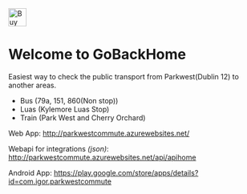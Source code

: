 <a href='https://ko-fi.com/igormsouza' target='_blank'>
<img height='36' style='border:0px;height:36px;' src='https://az743702.vo.msecnd.net/cdn/kofi4.png?v=f' border='0' alt='Buy Me a Coffee at ko-fi.com' />
</a> 

# Welcome to GoBackHome
Easiest way to check the public transport from Parkwest(Dublin 12) to another areas.
- Bus (79a, 151, 860(Non stop))
- Luas (Kylemore Luas Stop)
- Train (Park West and Cherry Orchard)

Web App:
http://parkwestcommute.azurewebsites.net/

Webapi for integrations *(json)*:
http://parkwestcommute.azurewebsites.net/api/apihome

Android App:
https://play.google.com/store/apps/details?id=com.igor.parkwestcommute
